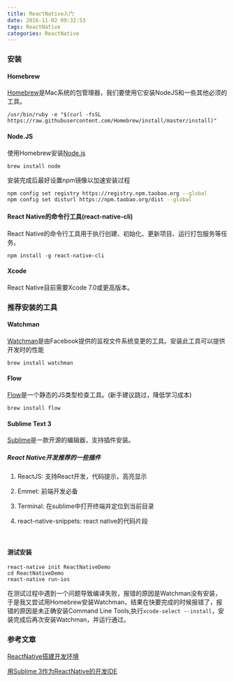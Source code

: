 ```yaml
---
title: ReactNative入门
date: 2016-11-02 09:32:53
tags: ReactNative
categories: ReactNative
---
```


### 安装

#### Homebrew

[Homebrew](http://brew.sh/)是Mac系统的包管理器，我们要使用它安装NodeJS和一些其他必须的工具。

```shell
/usr/bin/ruby -e "$(curl -fsSL https://raw.githubusercontent.com/Homebrew/install/master/install)"
```

#### Node.JS

使用Homebrew安装[Node.js](https://nodejs.org/en/)

```shell
brew install node
```

安装完成后最好设置npm镜像以加速安装过程

```sh
npm config set registry https://registry.npm.taobao.org --global
npm config set disturl https://npm.taobao.org/dist --global
```

#### React Native的命令行工具(react-native-cli)

React Native的命令行工具用于执行创建、初始化、更新项目、运行打包服务等任务。

```shell
npm install -g react-native-cli
```

#### Xcode

React Native目前需要Xcode 7.0或更高版本。

### 推荐安装的工具

#### Watchman

[Watchman](https://facebook.github.io/watchman/docs/install.html)是由Facebook提供的监视文件系统变更的工具。安装此工具可以提供开发时的性能

```shell
brew install watchman
```

#### Flow

[Flow](https://www.flowtype.org/)是一个静态的JS类型检查工具。(新手建议跳过，降低学习成本)

```shell
brew install flow
```

#### Sublime Text 3

[Sublime](http://www.sublimetext.com)是一款开源的编辑器，支持插件安装。

##### React Native开发推荐的一些插件

1. ReactJS: 支持React开发，代码提示，高亮显示

2. Emmet: 前端开发必备

3. Terminal: 在sublime中打开终端并定位到当前目录

4. react-native-snippets: react native的代码片段

   ​

#### 测试安装

```shell
react-native init ReactNativeDemo
cd ReactNativeDemo
react-native run-ios
```

在测试过程中遇到一个问题导致编译失败，报错的原因是Watchman没有安装，于是我又尝试用Homebrew安装Watchman，结果在快要完成的时候报错了，报错的原因是未正确安装Command Line Tools,执行`xcode-select --install`，安装完成后再次安装Watchman，并运行通过。

### 参考文章

[ReactNative搭建开发环境](http://reactnative.cn/docs/0.36/getting-started.html#content)

[用Sublime 3作为ReactNative的开发IDE](http://www.jianshu.com/p/2ddfff095e90)

